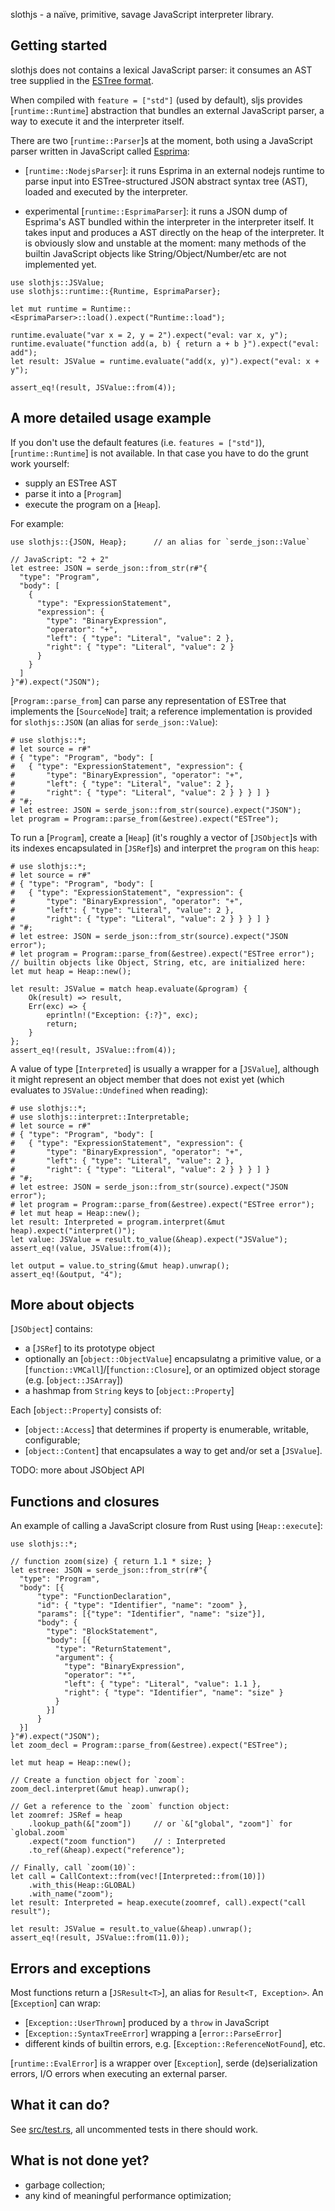 slothjs - a naïve, primitive, savage JavaScript interpreter library.

## Getting started

slothjs does not contains a lexical JavaScript parser: it consumes an AST tree supplied in the
[ESTree format](https://github.com/estree/estree/blob/master/es5.md).

When compiled with `feature = ["std"]` (used by default), sljs provides [`runtime::Runtime`]
abstraction that bundles an external JavaScript parser, a way to execute it and the interpreter
itself.

There are two [`runtime::Parser`]s at the moment, both using a JavaScript parser written in
JavaScript called [Esprima](https://esprima.org/):

- [`runtime::NodejsParser`]: it runs Esprima in an external nodejs runtime to parse input into
  ESTree-structured JSON abstract syntax tree (AST), loaded and executed by the interpreter.

- experimental [`runtime::EsprimaParser`]: it runs a JSON dump of Esprima's AST bundled within
  the interpreter in the interpreter itself. It takes input and produces a AST directly on
  the heap of the interpreter. It is obviously slow and unstable at the moment: many methods
  of the builtin JavaScript objects like String/Object/Number/etc are not implemented yet.

```
use slothjs::JSValue;
use slothjs::runtime::{Runtime, EsprimaParser};

let mut runtime = Runtime::<EsprimaParser>::load().expect("Runtime::load");

runtime.evaluate("var x = 2, y = 2").expect("eval: var x, y");
runtime.evaluate("function add(a, b) { return a + b }").expect("eval: add");
let result: JSValue = runtime.evaluate("add(x, y)").expect("eval: x + y");

assert_eq!(result, JSValue::from(4));
```

## A more detailed usage example

If you don't use the default features (i.e. `features = ["std"]`), [`runtime::Runtime`] is not
available. In that case you have to do the grunt work yourself:

- supply an ESTree AST
- parse it into a [`Program`]
- execute the program on a [`Heap`].

For example:
```
use slothjs::{JSON, Heap};      // an alias for `serde_json::Value`

// JavaScript: "2 + 2"
let estree: JSON = serde_json::from_str(r#"{
  "type": "Program",
  "body": [
    {
      "type": "ExpressionStatement",
      "expression": {
        "type": "BinaryExpression",
        "operator": "+",
        "left": { "type": "Literal", "value": 2 },
        "right": { "type": "Literal", "value": 2 }
      }
    }
  ]
}"#).expect("JSON");
```

[`Program::parse_from`] can parse any representation of ESTree that implements the
[`SourceNode`] trait; a reference implementation is provided for `slothjs::JSON` (an alias for
`serde_json::Value`):
```
# use slothjs::*;
# let source = r#"
# { "type": "Program", "body": [
#   { "type": "ExpressionStatement", "expression": {
#       "type": "BinaryExpression", "operator": "+",
#       "left": { "type": "Literal", "value": 2 },
#       "right": { "type": "Literal", "value": 2 } } } ] }
# "#;
# let estree: JSON = serde_json::from_str(source).expect("JSON");
let program = Program::parse_from(&estree).expect("ESTree");
```

To run a [`Program`], create a [`Heap`] (it's roughly a vector of
[`JSObject`]s with its indexes encapsulated in [`JSRef`]s) and interpret
the `program` on this `heap`:
```
# use slothjs::*;
# let source = r#"
# { "type": "Program", "body": [
#   { "type": "ExpressionStatement", "expression": {
#       "type": "BinaryExpression", "operator": "+",
#       "left": { "type": "Literal", "value": 2 },
#       "right": { "type": "Literal", "value": 2 } } } ] }
# "#;
# let estree: JSON = serde_json::from_str(source).expect("JSON error");
# let program = Program::parse_from(&estree).expect("ESTree error");
// builtin objects like Object, String, etc, are initialized here:
let mut heap = Heap::new();

let result: JSValue = match heap.evaluate(&program) {
    Ok(result) => result,
    Err(exc) => {
        eprintln!("Exception: {:?}", exc);
        return;
    }
};
assert_eq!(result, JSValue::from(4));
```

A value of type [`Interpreted`] is usually a wrapper for a [`JSValue`],
although it might represent an object member that does not exist yet (which evaluates to
`JSValue::Undefined` when reading):
```
# use slothjs::*;
# use slothjs::interpret::Interpretable;
# let source = r#"
# { "type": "Program", "body": [
#   { "type": "ExpressionStatement", "expression": {
#       "type": "BinaryExpression", "operator": "+",
#       "left": { "type": "Literal", "value": 2 },
#       "right": { "type": "Literal", "value": 2 } } } ] }
# "#;
# let estree: JSON = serde_json::from_str(source).expect("JSON error");
# let program = Program::parse_from(&estree).expect("ESTree error");
# let mut heap = Heap::new();
let result: Interpreted = program.interpret(&mut heap).expect("interpret()");
let value: JSValue = result.to_value(&heap).expect("JSValue");
assert_eq!(value, JSValue::from(4));

let output = value.to_string(&mut heap).unwrap();
assert_eq!(&output, "4");
```

## More about objects

[`JSObject`] contains:
- a [`JSRef`] to its prototype object
- optionally an [`object::ObjectValue`] encapsulatng a primitive value,
  or a [`function::VMCall`]/[`function::Closure`], or an optimized object storage
  (e.g. [`object::JSArray`])
- a hashmap from `String` keys to [`object::Property`]

Each [`object::Property`] consists of:
- [`object::Access`] that determines if property is enumerable, writable, configurable;
- [`object::Content`] that encapsulates a way to get and/or set a [`JSValue`].

TODO: more about JSObject API

## Functions and closures

An example of calling a JavaScript closure from Rust using [`Heap::execute`]:

```
use slothjs::*;

// function zoom(size) { return 1.1 * size; }
let estree: JSON = serde_json::from_str(r#"{
  "type": "Program",
  "body": [{
      "type": "FunctionDeclaration",
      "id": { "type": "Identifier", "name": "zoom" },
      "params": [{"type": "Identifier", "name": "size"}],
      "body": {
        "type": "BlockStatement",
        "body": [{
          "type": "ReturnStatement",
          "argument": {
            "type": "BinaryExpression",
            "operator": "*",
            "left": { "type": "Literal", "value": 1.1 },
            "right": { "type": "Identifier", "name": "size" }
          }
        }]
      }
  }]
}"#).expect("JSON");
let zoom_decl = Program::parse_from(&estree).expect("ESTree");

let mut heap = Heap::new();

// Create a function object for `zoom`:
zoom_decl.interpret(&mut heap).unwrap();

// Get a reference to the `zoom` function object:
let zoomref: JSRef = heap
    .lookup_path(&["zoom"])     // or `&["global", "zoom"]` for `global.zoom`
    .expect("zoom function")    // : Interpreted
    .to_ref(&heap).expect("reference");

// Finally, call `zoom(10)`:
let call = CallContext::from(vec![Interpreted::from(10)])
    .with_this(Heap::GLOBAL)
    .with_name("zoom");
let result: Interpreted = heap.execute(zoomref, call).expect("call result");

let result: JSValue = result.to_value(&heap).unwrap();
assert_eq!(result, JSValue::from(11.0));
```

## Errors and exceptions

Most functions return a [`JSResult<T>`], an alias for `Result<T, Exception>`. An [`Exception`]
can wrap:

- [`Exception::UserThrown`] produced by a `throw` in JavaScript
- [`Exception::SyntaxTreeError`] wrapping a [`error::ParseError`]
- different kinds of builtin errors, e.g. [`Exception::ReferenceNotFound`], etc.

[`runtime::EvalError`] is a wrapper over [`Exception`], serde (de)serialization errors, I/O
errors when executing an external parser.

## What it can do?
See [src/test.rs](../src/slothjs/test.rs.html), all uncommented tests in there should work.

## What is not done yet?
- garbage collection;
- any kind of meaningful performance optimization;

